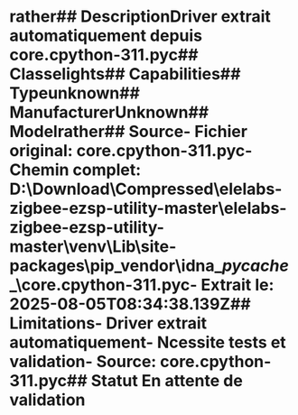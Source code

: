 # rather##  DescriptionDriver extrait automatiquement depuis core.cpython-311.pyc##  Classelights##  Capabilities##  Typeunknown##  ManufacturerUnknown##  Modelrather##  Source- **Fichier original**: core.cpython-311.pyc- **Chemin complet**: D:\Download\Compressed\elelabs-zigbee-ezsp-utility-master\elelabs-zigbee-ezsp-utility-master\venv\Lib\site-packages\pip\_vendor\idna\__pycache__\core.cpython-311.pyc- **Extrait le**: 2025-08-05T08:34:38.139Z##  Limitations- Driver extrait automatiquement- Ncessite tests et validation- Source: core.cpython-311.pyc##  Statut En attente de validation